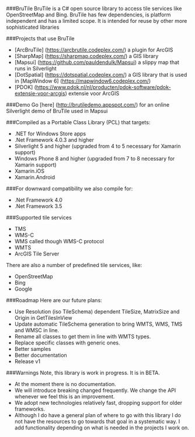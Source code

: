 ###BruTile
BruTile is a C# open source library to access tile services like OpenStreetMap and Bing. BruTile has few dependencies, is platform independent and has a limited scope. It is intended for reuse by other more sophisticated libraries

###Projects that use BruTile

* [ArcBruTile] (https://arcbrutile.codeplex.com/) a plugin for ArcGIS
* [SharpMap] (https://sharpmap.codeplex.com/) a GIS library
* [Mapsui] (https://github.com/pauldendulk/Mapsui) a slippy map that runs in Silverlight
* [DotSpatial] (https://dotspatial.codeplex.com/) a GIS library that is used in [MapWindow 6] (https://mapwindow6.codeplex.com/)
* [PDOK] (https://www.pdok.nl/nl/producten/pdok-software/pdok-extensie-voor-arcgis) extensie voor ArcGIS

###Demo
Go [here] (http://brutiledemo.appspot.com/) for an online Silverlight demo of BruTile used in Mapsui


###Compiled as a Portable Class Library (PCL) that targets:
* .NET for Windows Store apps
* .Net Framework 4.0.3 and higher
* Silverlight 5 and higher (upgraded from 4 to 5 necessary for Xamarin support)
* Windows Phone 8 and higher (upgraded from 7 to 8 necessary for Xamarin support)
* Xamarin.iOS
* Xamarin.Android

###For downward compatibility we also compile for:
* .Net Framework 4.0
* .Net Framework 3.5

###Supported tile services
* TMS
* WMS-C
* WMS called though WMS-C protocol
* WMTS
* ArcGIS Tile Server
 

There are also a number of predefined tile services, like:
* OpenStreetMap
* Bing
* Google

###Roadmap
Here are our future plans: 
* Use Resolution (iso TileSchema) dependent TileSize, MatrixSize and Origin in GetTilesInView
* Update automatic TileSchema generation to bring WMTS, WMS, TMS and WMSC in line.
* Rename all classes to get them in line with WMTS types.
* Replace specific classes with generic ones.
* Better samples
* Better documentation
* Release v1

###Warnings
Note, this library is work in progress. It is in BETA.
* At the moment there is no documentation.
* We will introduce breaking changed frequently. We change the API whenever we feel this is an improvement.
* We adopt new technologies relatively fast, dropping support for older frameworks.
* Although I do have a general plan of where to go with this library I do not have the resources to go towards that goal in a systematic way. I add functionality depending on what is needed in the projects I work on.

